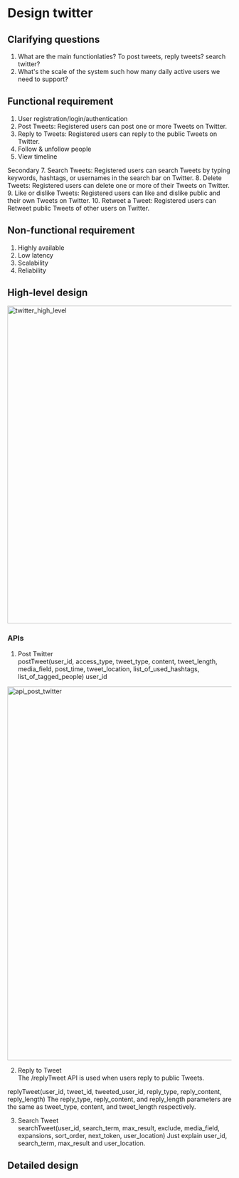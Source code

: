 # Design twitter
## Clarifying questions
1. What are the main functionlaties? To post tweets, reply tweets? search twitter?
2. What's the scale of the system such how many daily active users we need to support?

## Functional requirement
1. User registration/login/authentication
2. Post Tweets: Registered users can post one or more Tweets on Twitter.
3. Reply to Tweets: Registered users can reply to the public Tweets on Twitter.
4. Follow & unfollow people
5. View timeline

Secondary
7. Search Tweets: Registered users can search Tweets by typing keywords, hashtags, or usernames in the search bar on Twitter.
8. Delete Tweets: Registered users can delete one or more of their Tweets on Twitter.
9. Like or dislike Tweets: Registered users can like and dislike public and their own Tweets on Twitter.
10. Retweet a Tweet: Registered users can Retweet public Tweets of other users on Twitter.

## Non-functional requirement
1. Highly available
2. Low latency
3. Scalability
4. Reliability

## High-level design
<img width="714" alt="twitter_high_level" src="https://github.com/toextendmylimits/system_design/assets/10056698/753f649e-f4de-456e-9824-902c4f20e7f0">

### APIs
1. Post Twitter   
postTweet(user_id, access_type, tweet_type, content, tweet_length, media_field, post_time, tweet_location, list_of_used_hashtags, list_of_tagged_people)
user_id
<img width="840" alt="api_post_twitter" src="https://github.com/toextendmylimits/system_design/assets/10056698/fa50c42e-61ad-4a11-be09-57dd3f7ff0a1">

2. Reply to Tweet  
The /replyTweet API is used when users reply to public Tweets.

replyTweet(user_id, tweet_id, tweeted_user_id, reply_type, reply_content, reply_length)
The reply_type, reply_content, and reply_length parameters are the same as tweet_type, content, and tweet_length respectively.

3. Search Tweet  
searchTweet(user_id, search_term, max_result, exclude, media_field, expansions, sort_order, next_token, user_location)
Just explain user_id, search_term, max_result and user_location.

## Detailed design 
